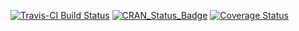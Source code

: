 
<!-- README.md is generated from README.Rmd. Please edit that file -->
[![Travis-CI Build Status](https://travis-ci.org/thk686/dotdotdot.svg?branch=master)](https://travis-ci.org/thk686/dotdotdot) [![CRAN\_Status\_Badge](http://www.r-pkg.org/badges/version/dotdotdot)](https://cran.r-project.org/package=dotdotdot) [![Coverage Status](https://img.shields.io/codecov/c/github/thk686/dotdotdot/master.svg)](https://codecov.io/github/thk686/dotdotdot?branch=master)
